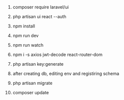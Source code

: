 1) composer require laravel/ui
2) php artisan ui react --auth
3) npm install
4) npm run dev
5) npm run watch
6) npm i -s axios jwt-decode react-router-dom



1) php artisan key:generate
2) after creating db, editing env and registiring schema
3) php artisan migrate


1) composer update